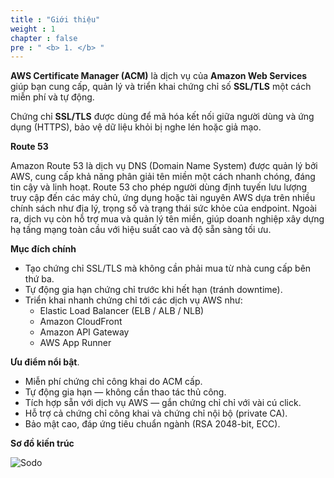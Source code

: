 ```yaml
---
title : "Giới thiệu"
weight : 1 
chapter : false
pre : " <b> 1. </b> "
---
```

**AWS Certificate Manager (ACM)** là dịch vụ của **Amazon Web Services** giúp bạn cung cấp, quản lý và triển khai chứng chỉ số **SSL/TLS** một cách miễn phí và tự động.

Chứng chỉ **SSL/TLS** được dùng để mã hóa kết nối giữa người dùng và ứng dụng (HTTPS), bảo vệ dữ liệu khỏi bị nghe lén hoặc giả mạo.

**Route 53**

Amazon Route 53 là dịch vụ DNS (Domain Name System) được quản lý bởi AWS, cung cấp khả năng phân giải tên miền một cách nhanh chóng, đáng tin cậy và linh hoạt. Route 53 cho phép người dùng định tuyến lưu lượng truy cập đến các máy chủ, ứng dụng hoặc tài nguyên AWS dựa trên nhiều chính sách như địa lý, trọng số và trạng thái sức khỏe của endpoint. Ngoài ra, dịch vụ còn hỗ trợ mua và quản lý tên miền, giúp doanh nghiệp xây dựng hạ tầng mạng toàn cầu với hiệu suất cao và độ sẵn sàng tối ưu.

**Mục đích chính**
  - Tạo chứng chỉ SSL/TLS mà không cần phải mua từ nhà cung cấp bên thứ ba.
  - Tự động gia hạn chứng chỉ trước khi hết hạn (tránh downtime).
  - Triển khai nhanh chứng chỉ tới các dịch vụ AWS như:
     * Elastic Load Balancer (ELB / ALB / NLB)
     * Amazon CloudFront
     * Amazon API Gateway
     * AWS App Runner

**Ưu điểm nổi bật**.
  - Miễn phí chứng chỉ công khai do ACM cấp.
  - Tự động gia hạn — không cần thao tác thủ công.
  - Tích hợp sẵn với dịch vụ AWS — gắn chứng chỉ chỉ với vài cú click.
  - Hỗ trợ cả chứng chỉ công khai và chứng chỉ nội bộ (private CA).
  - Bảo mật cao, đáp ứng tiêu chuẩn ngành (RSA 2048-bit, ECC).

**Sơ đồ kiến trúc**

![Sodo](Workshop/static/images/1.intro/Sodo1.png)
